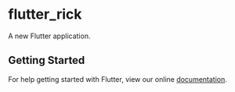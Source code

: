 # flutter_rick

A new Flutter application.

## Getting Started

For help getting started with Flutter, view our online
[documentation](https://flutter.io/).
